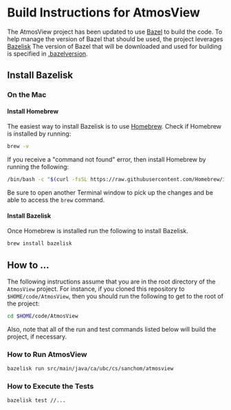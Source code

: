 # Build Instructions for AtmosView

The AtmosView project has been updated to use [Bazel](https://bazel.build/) to build the code. To
help manage the version of Bazel that should be used, the project leverages
[Bazelisk](https://github.com/bazelbuild/bazelisk) The version of Bazel that will be downloaded and
used for building is specified in [.bazelversion](/.bazelversion).

## Install Bazelisk

### On the Mac

#### Install Homebrew

The easiest way to install Bazelisk is to use [Homebrew](https://brew.sh/). Check if Homebrew is
installed by running:

```sh
brew -v
```
If you receive a "command not found" error, then install Homebrew by running the following:

```sh
/bin/bash -c "$(curl -fsSL https://raw.githubusercontent.com/Homebrew/install/master/install.sh)"
```

Be sure to open another Terminal window to pick up the changes and be able to access the `brew`
command.

#### Install Bazelisk

Once Homebrew is installed run the following to install Bazelisk.

```sh
brew install bazelisk
```

## How to ...

The following instructions assume that you are in the root directory of the `AtmosView` project.
For instance, if you cloned this repository to `$HOME/code/AtmosView`, then you should run the
following to get to the root of the project:

```sh
cd $HOME/code/AtmosView
```

Also, note that all of the run and test commands listed below will build the project, if necessary.

### How to Run AtmosView

```sh
bazelisk run src/main/java/ca/ubc/cs/sanchom/atmosview
```

### How to Execute the Tests

```sh
bazelisk test //...
```
